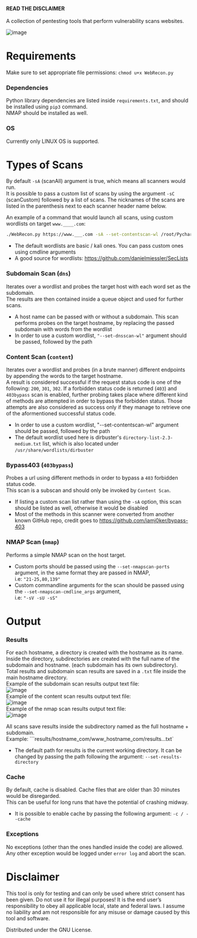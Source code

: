 **READ THE DISCLAIMER** </br>
</br> A collection of pentesting tools that perform vulnerability scans websites. 

![image](https://user-images.githubusercontent.com/59119926/197377152-94a8b51b-28e5-4edf-a99e-79b863f91c2e.png)

# Requirements
Make sure to set appropriate file permissions: `chmod u+x WebRecon.py`

### Dependencies
Python library dependencies are listed inside `requirements.txt`, and should be installed using `pip3` command. </br>
NMAP should be installed as well.

### OS

Currently only LINUX OS is supported.

# Types of Scans
By default `-sA` (scanAll) argument is true, which means all scanners would run. </br> It is possible to pass a custom list of scans by using the argument `-sC` (scanCustom) followed by a list of scans. The nicknames of the scans are listed in the parenthesis next to each scanner header name below. </br>

An example of a command that would launch all scans, using custom wordlists on target `www.____.com`:

```bash
./WebRecon.py https://www.___.com -sA --set-contentscan-wl /root/PycharmProjects/content_wl.txt2 --set-dnsscan-wl /root/PycharmProjects/dns_wl.txt2
```

* The default wordlists are basic / kali ones. You can pass custom ones using cmdline arguments
* A good source for wordlists: https://github.com/danielmiessler/SecLists

### Subdomain Scan (`dns`)

Iterates over a wordlist and probes the target host with each word set as the subdomain.</br>
The results are then contained inside a queue object and used for further scans.

* A host name can be passed with or without a subdomain. This scan performs probes on the target hostname, by replacing the passed subdomain with words from the wordlist
* In order to use a custom wordlist, `"--set-dnsscan-wl"` argument should be passed, followed by the path


### Content Scan (`content`)

Iterates over a wordlist and probes (in a brute manner) different endpoints by appending the words to the target hostname. </br>
A result is considered successful if the request status code is one of the following: `200`, `301`, `302`. If a forbidden status code is returned (`403`) and `403bypass` scan is enabled, further probing takes place where different kind of methods are attempted in order to bypass the forbidden status. Those attempts are also considered as success only if they manage to retrieve one of the aformentioned successful status code. <br>

* In order to use a custom wordlist, "--set-contentscan-wl" argument should be passed, followed by the path
* The default wordlist used here is dirbuster's `directory-list-2.3-medium.txt` list, which is also located under `/usr/share/wordlists/dirbuster`

### Bypass403 (`403bypass`)

Probes a url using different methods in order to bypass a `403` forbidden status code. </br> This scan is a subscan and should only be invoked by  `Content Scan`.

* If listing a custom scan list rather than using the `-sA` option, this scan should be listed as well, otherwise it would be disabled
* Most of the methods in this scanner were converted from another known GitHub repo, credit goes to https://github.com/iamj0ker/bypass-403

### NMAP Scan (`nmap`)

Performs a simple NMAP scan on the host target.

* Custom ports should be passed using the `--set-nmapscan-ports` argument, in the same format they are passed in NMAP,</br> i.e: `"21-25,80,139"`
* Custom commandline arguments for the scan should be passed using the `--set-nmapscan-cmdline_args` argument,</br> i.e: `"-sV -sU -sS"`

# Output
### Results
For each hostname, a directory is created with the hostname as its name. Inside the directory, subdirectories are created with the full name of the subdomain and hostname. (each subdomain has its own subdirectory). </br>
Total results and subdomain scan results are saved in a `.txt` file inside the main hostname directory. <br>
Example of the subdomain scan results output text file:</br>
![image](https://user-images.githubusercontent.com/59119926/183390260-095cae93-5b9e-44cc-8ab7-e83035f38f43.png)
</br>
Example of the content scan results output text file:</br>
![image](https://user-images.githubusercontent.com/59119926/183390779-8c7ff458-1b4a-4a01-9ac7-50be69ff9e23.png)
</br>
Example of the nmap scan results output text file: </br>
![image](https://user-images.githubusercontent.com/59119926/183596975-f0468622-0a52-454d-8abe-cbc61fd70bbe.png)


All scans save results inside the subdirectory named as the full hostname + subdomain. </br>
Example: ```results/hostname_com/www_hostname_com/results...txt`

* The default path for results is the current working directory. It can be changed by passing the path following the argument: `--set-results-directory`

### Cache
By default, cache is disabled. Cache files that are older than 30 minutes would be disregarded. </br>
This can be useful for long runs that have the potential of crashing midway.

* It is possible to enable cache by passing the following argument: `-c / --cache`

### Exceptions
No exceptions (other than the ones handled inside the code) are allowed. Any other exception would be logged under `error log` and abort the scan. </br>


# Disclaimer

This tool is only for testing and can only be used where strict consent has been given. Do not use it for illegal purposes! It is the end user’s responsibility to obey all applicable local, state and federal laws. I assume no liability and am not responsible for any misuse or damage caused by this tool and software.

Distributed under the GNU License.
